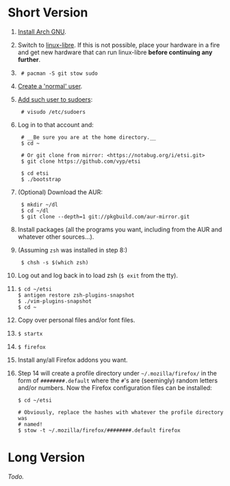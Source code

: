 # Short Version

1. [Install Arch GNU][1].

2. Switch to [linux-libre][2]. If this is not possible, place your hardware in
   a fire and get new hardware that can run linux-libre **before continuing any
   further**.

3.      # pacman -S git stow sudo

4. [Create a 'normal' user][3].

5. [Add such user to sudoers][4]:

        # visudo /etc/sudoers

6. Log in to that account and:

        # __Be sure you are at the home directory.__
        $ cd ~

        # Or git clone from mirror: <https://notabug.org/i/etsi.git>
        $ git clone https://github.com/vyp/etsi 

        $ cd etsi
        $ ./bootstrap

7. (Optional) Download the AUR:

        $ mkdir ~/dl
        $ cd ~/dl
        $ git clone --depth=1 git://pkgbuild.com/aur-mirror.git

8. Install packages (all the programs you want, including from the AUR and
   whatever other sources...).

9. (Assuming `zsh` was installed in step 8:)

        $ chsh -s $(which zsh)

10. Log out and log back in to load zsh (`$ exit` from the tty).

11.     $ cd ~/etsi
        $ antigen restore zsh-plugins-snapshot
        $ ./vim-plugins-snapshot
        $ cd ~

12. Copy over personal files and/or font files.

13.     $ startx

14.     $ firefox

15. Install any/all Firefox addons you want.

16. Step 14 will create a profile directory under `~/.mozilla/firefox/` in the
    form of `########.default` where the `#`'s are (seemingly) random letters
    and/or numbers. Now the Firefox configuration files can be installed:

        $ cd ~/etsi

        # Obviously, replace the hashes with whatever the profile directory was
        # named!
        $ stow -t ~/.mozilla/firefox/########.default firefox

[1]: https://wiki.archlinux.org/index.php/installation_guide
[2]: https://aur.archlinux.org/packages/linux-libre/
[3]: https://wiki.archlinux.org/index.php/Users_and_groups#Example_adding_a_user
[4]: https://wiki.archlinux.org/index.php/Sudo#Example_Entries

# Long Version

*Todo.*
